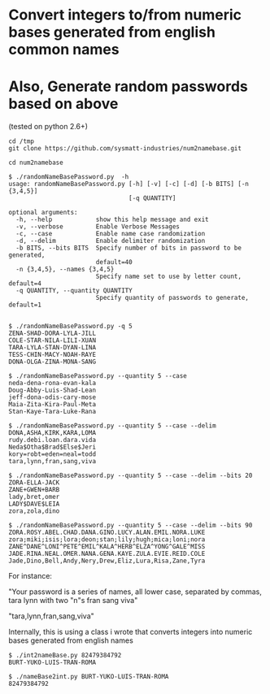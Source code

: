 # Convert integers to/from numeric bases generated from english common names
# Also, Generate random passwords based on above


(tested on python 2.6+) 

```
cd /tmp
git clone https://github.com/sysmatt-industries/num2namebase.git

cd num2namebase

$ ./randomNameBasePassword.py  -h
usage: randomNameBasePassword.py [-h] [-v] [-c] [-d] [-b BITS] [-n {3,4,5}]
                                 [-q QUANTITY]

optional arguments:
  -h, --help            show this help message and exit
  -v, --verbose         Enable Verbose Messages
  -c, --case            Enable name case randomization
  -d, --delim           Enable delimiter randomization
  -b BITS, --bits BITS  Specify number of bits in password to be generated,
                        default=40
  -n {3,4,5}, --names {3,4,5}
                        Specify name set to use by letter count, default=4
  -q QUANTITY, --quantity QUANTITY
                        Specify quantity of passwords to generate, default=1


$ ./randomNameBasePassword.py -q 5 
ZENA-SHAD-DORA-LYLA-JILL
COLE-STAR-NILA-LILI-XUAN
TARA-LYLA-STAN-DYAN-LINA
TESS-CHIN-MACY-NOAH-RAYE
DONA-OLGA-ZINA-MONA-SANG

$ ./randomNameBasePassword.py --quantity 5 --case 
neda-dena-rona-evan-kala
Doug-Abby-Luis-Shad-Lean
jeff-dona-odis-cary-mose
Maia-Zita-Kira-Paul-Meta
Stan-Kaye-Tara-Luke-Rana

$ ./randomNameBasePassword.py --quantity 5 --case --delim
DONA,ASHA,KIRK,KARA,LOMA
rudy.debi.loan.dara.vida
Neda$Otha$Brad$Else$Jeri
kory=robt=eden=neal=todd
tara,lynn,fran,sang,viva

$ ./randomNameBasePassword.py --quantity 5 --case --delim --bits 20
ZORA-ELLA-JACK
ZANE+GWEN+BARB
lady,bret,omer
LADY$DAVE$LEIA
zora,zola,dino

$ ./randomNameBasePassword.py --quantity 5 --case --delim --bits 90
ZORA.ROSY.ABEL.CHAD.DANA.GINO.LUCY.ALAN.EMIL.NORA.LUKE
zora;miki;isis;lora;deon;stan;lily;hugh;mica;loni;nora
ZANE^DANE^LONI^PETE^EMIL^KALA^HERB^ELZA^YONG^GALE^MISS
JADE.RINA.NEAL.OMER.NANA.GENA.KAYE.ZULA.EVIE.REID.COLE
Jade,Dino,Bell,Andy,Nery,Drew,Eliz,Lura,Risa,Zane,Tyra

```

For instance:

"Your password is a series of names, all lower case, separated by commas, tara lynn with two "n"s fran sang viva"

"tara,lynn,fran,sang,viva"


Internally, this is using a class i wrote that converts integers into numeric bases generated from english names

```
$ ./int2nameBase.py 82479384792
BURT-YUKO-LUIS-TRAN-ROMA

$ ./nameBase2int.py BURT-YUKO-LUIS-TRAN-ROMA
82479384792
```

